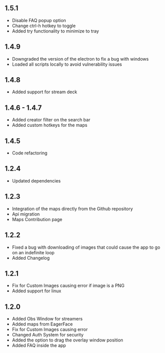 ## 1.5.1
- Disable FAQ popup option
- Change ctrl-h hotkey to toggle
- Added try functionality to minimize to tray

## 1.4.9
- Downgraded the version of the electron to fix a bug with windows
- Loaded all scripts locally to avoid vulnerability issues

## 1.4.8
- Added support for stream deck

## 1.4.6 - 1.4.7
- Added creator filter on the search bar
- Added custom hotkeys for the maps

## 1.4.5
- Code refactoring

## 1.2.4
- Updated dependencies

## 1.2.3
- Integration of the maps directly from the Github repository
- Api migration
- Maps Contribution page

## 1.2.2
- Fixed a bug with downloading of images that could cause the app to go on an indefinite loop
- Added Changelog

## 1.2.1 
- Fix for Custom Images causing error if image is a PNG
- Added support for linux

## 1.2.0
- Added Obs Window for streamers 
- Added maps from EagerFace 
- Fix for Custom Images causing error 
- Changed Auth System for security 
- Added the option to drag the overlay window position 
- Added FAQ inside the app
